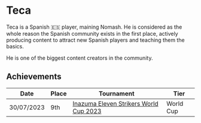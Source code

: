 # Teca

Teca is a Spanish :es: player, maining Nomash. He is considered as the whole reason the Spanish community exists in the first place, actively producing content to attract new Spanish players and teaching them the basics. 

He is one of the biggest content creators in the community.

## Achievements

|Date|Place|Tournament|Tier|
|-|-|-|-|
| 30/07/2023 | 9th | [Inazuma Eleven Strikers World Cup 2023](../../tournaments/worldcup23.md) | World Cup |